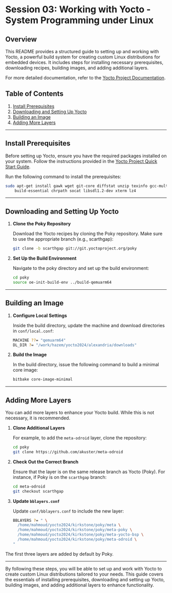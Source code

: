 # Session 03: Working with Yocto - System Programming under Linux

## Overview

This README provides a structured guide to setting up and working with Yocto, a powerful build system for creating custom Linux distributions for embedded devices. It includes steps for installing necessary prerequisites, downloading recipes, building images, and adding additional layers.

For more detailed documentation, refer to the [Yocto Project Documentation](https://docs.yoctoproject.org/index.html).

## Table of Contents

1. [Install Prerequisites](#install-prerequisites)
2. [Downloading and Setting Up Yocto](#downloading-and-setting-up-yocto)
3. [Building an Image](#building-an-image)
4. [Adding More Layers](#adding-more-layers)

---

## Install Prerequisites

Before setting up Yocto, ensure you have the required packages installed on your system. Follow the instructions provided in the [Yocto Project Quick Start Guide](https://docs.yoctoproject.org/brief-yoctoprojectqs/index.html).

Run the following command to install the prerequisites:

```sh
sudo apt-get install gawk wget git-core diffstat unzip texinfo gcc-multilib \
    build-essential chrpath socat libsdl1.2-dev xterm lz4
```

---

## Downloading and Setting Up Yocto

1. **Clone the Poky Repository**

   Download the Yocto recipes by cloning the Poky repository. Make sure to use the appropriate branch (e.g., scarthgap):

   ```sh
   git clone -b scarthgap git://git.yoctoproject.org/poky
   ```

2. **Set Up the Build Environment**

   Navigate to the poky directory and set up the build environment:

   ```sh
   cd poky
   source oe-init-build-env ../build-qemuarm64
   ```

---

## Building an Image

1. **Configure Local Settings**

   Inside the build directory, update the machine and download directories in `conf/local.conf`:

   ```sh
   MACHINE ??= "qemuarm64"
   DL_DIR ?= "/work/hazem/yocto2024/alexandria/downloads"
   ```

2. **Build the Image**

   In the build directory, issue the following command to build a minimal core image:

   ```sh
   bitbake core-image-minimal
   ```

---

## Adding More Layers

You can add more layers to enhance your Yocto build. While this is not necessary, it is recommended.

1. **Clone Additional Layers**

   For example, to add the `meta-odroid` layer, clone the repository:

   ```sh
   cd poky
   git clone https://github.com/akuster/meta-odroid
   ```

2. **Check Out the Correct Branch**

   Ensure that the layer is on the same release branch as Yocto (Poky). For instance, if Poky is on the `scarthgap` branch:

   ```sh
   cd meta-odroid
   git checkout scarthgap
   ```

3. **Update `bblayers.conf`**

   Update `conf/bblayers.conf` to include the new layer:

   ```sh
   BBLAYERS ?= " \
     /home/mahmoud/yocto2024/kirkstone/poky/meta \
     /home/mahmoud/yocto2024/kirkstone/poky/meta-poky \
     /home/mahmoud/yocto2024/kirkstone/poky/meta-yocto-bsp \
     /home/mahmoud/yocto2024/kirkstone/poky/meta-odroid \
   "
   ```

The first three layers are added by default by Poky.

---

By following these steps, you will be able to set up and work with Yocto to create custom Linux distributions tailored to your needs. This guide covers the essentials of installing prerequisites, downloading and setting up Yocto, building images, and adding additional layers to enhance functionality.
